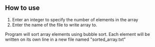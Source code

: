 ## How to use
1. Enter an integer to specify the number of elements in the array
2. Enter the name of the file to write array to.

Program will sort array elements using bubble sort. Each element will be written on its own line in a new file named "sorted_array.txt"
